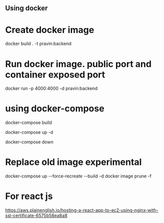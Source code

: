 ## Using docker

# Create docker image
docker build .  -t  pravin:backend

# Run docker image. public port and container exposed port
docker run -p 4000:4000  -d pravin:backend


# using docker-compose
docker-compose build

docker-compose up -d


docker-compose down

# Replace old image experimental
docker-compose up --force-recreate --build -d
docker image prune -f

# For react js
https://aws.plainenglish.io/hosting-a-react-app-to-ec2-using-nginx-with-ssl-certificate-6575b58ea8a8